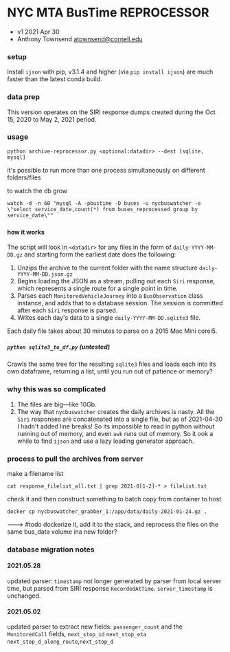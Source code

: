 # NYC MTA BusTime REPROCESSOR
- v1 2021 Apr 30
- Anthony Townsend <atownsend@cornell.edu>

### setup
Install `ijson` with pip, v3.1.4 and higher (via `pip install ijson`) are much faster than the latest conda build.

### data prep
This version operates on the SIRI response dumps created during the Oct 15, 2020 to May 2, 2021 period.


### usage
`python archive-reprocessor.py <optional:datadir> --dest [sqlite, mysql]`

it's possible to run more than one process simultaneously on different folders/files

to watch the db grow

`watch -d -n 60 "mysql -A -pbustime -D buses -u nycbuswatcher -e \"select service_date,count(*) from buses_reprocessed group by service_date\""`
###

#### how it works
The script will look in `<datadir>` for any files in the form of `daily-YYYY-MM-DD.gz` and starting form the earliest date does the following:

1. Unzips the archive to the current folder with the name structure `daily-YYYY-MM-DD.json.gz`
2. Begins loading the JSON as a stream, pulling out each `Siri` response, which represents a single route for a single point in time.
3. Parses each `MonitoredVehicleJourney` into a `BusObservation` class instance, and adds that to a database session. The session is committed after each `Siri` response is parsed.
4. Writes each day's data to a single `daily-YYYY-MM-DD.sqlite3` file.

Each daily file takes about 30 minutes to parse on a 2015 Mac Mini corei5.

##### `python sqlite3_to_df.py` (untested)

Crawls the same tree for the resulting `sqlite3` files and loads each into its own dataframe, returning a list, until you run out of patience or memory?
### why this was so complicated

1. The files are big—like 10Gb.
2. The way that `nycbuswatcher` creates the daily archives is nasty. All the `Siri` responses are concatenated into a single file, but as of 2021-04-30 I hadn't added line breaks! So its impossible to read in python without running out of memory, and even `awk` runs out of memory. So it ook a while to find `ijson` and use a lazy loading generator approach.

### process to pull the archives from server

make a filename list 

`cat response_filelist_all.txt | grep 2021-0[1-2]-* > filelist.txt`

check it and then construct something to batch copy from container to host

`docker cp nycbuswatcher_grabber_1:/app/data/daily-2021-01-24.gz .`

---> #todo dockerize it, add it to the stack, and reprocess the files on the same bus_data volume ina new folder?

### database migration notes

#### 2021.05.28
updated parser: `timestamp` not longer generated by parser from local server time, but parsed from  SIRI response `RecordedAtTime`. `server_timestamp` is unchanged.

#### 2021.05.02
updated parser to extract new fields: `passenger_count` and the 
`MonitoredCall` fields, `next_stop_id` `next_stop_eta` `next_stop_d_along_route`,`next_stop_d`
